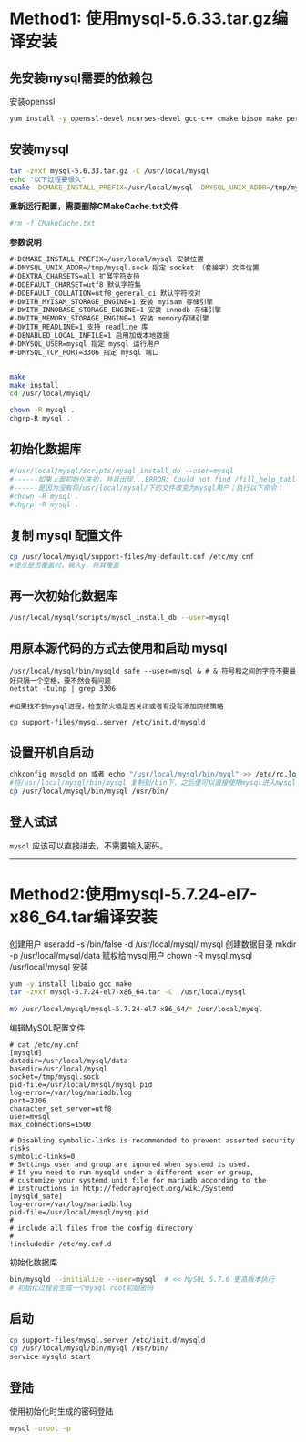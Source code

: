 # Method1:   使用mysql-5.6.33.tar.gz编译安装

## 先安装mysql需要的依赖包

安装openssl
```sh
yum install -y openssl-devel ncurses-devel gcc-c++ cmake bison make perl 
```
## 安装mysql
```sh 
tar -zvxf mysql-5.6.33.tar.gz -C /usr/local/mysql
echo "以下过程要很久"
cmake -DCMAKE_INSTALL_PREFIX=/usr/local/mysql -DMYSQL_UNIX_ADDR=/tmp/mysql.sock -DEXTRA_CHARSETS=all -DDEFAULT_CHARSET=utf8 -DDEFAULT_COLLATION=utf8_general_ci -DWITH_MYISAM_STORAGE_ENGINE=1 -DWITH_INNOBASE_STORAGE_ENGINE=1 -DWITH_MEMORY_STORAGE_ENGINE=1　-DWITH_READLINE=1 -DENABLED_LOCAL_INFILE=1 -DMYSQL_TCP_PORT=3306
```


**重新运行配置，需要删除CMakeCache.txt文件**
```sh
#rm -f CMakeCache.txt
```
**参数说明**
```xml
#-DCMAKE_INSTALL_PREFIX=/usr/local/mysql 安装位置
#-DMYSQL_UNIX_ADDR=/tmp/mysql.sock 指定 socket （套接字）文件位置
#-DEXTRA_CHARSETS=all 扩展字符支持
#-DDEFAULT_CHARSET=utf8 默认字符集
#-DDEFAULT_COLLATION=utf8_general_ci 默认字符校对
#-DWITH_MYISAM_STORAGE_ENGINE=1 安装 myisam 存储引擎
#-DWITH_INNOBASE_STORAGE_ENGINE=1 安装 innodb 存储引擎
#-DWITH_MEMORY_STORAGE_ENGINE=1 安装 memory存储引擎
#-DWITH_READLINE=1 支持 readline 库
#-DENABLED_LOCAL_INFILE=1 启用加载本地数据
#-DMYSQL_USER=mysql 指定 mysql 运行用户
#-DMYSQL_TCP_PORT=3306 指定 mysql 端口
```
```sh

make
make install
cd /usr/local/mysql/

chown -R mysql .
chgrp-R mysql .

```
## 初始化数据库
```sh
#/usr/local/mysql/scripts/mysql_install_db --user=mysql
#------如果上面初始化失败，并且出现...ERROR: Could not find /fill_help_tables.sql 
#------是因为没有将/usr/local/mysql/下的文件改变为mysql用户；执行以下命令：
#chown -R mysql .
#chgrp -R mysql .
```

## 复制 mysql 配置文件
```sh
cp /usr/local/mysql/support-files/my-default.cnf /etc/my.cnf 
#提示是否覆盖时，输入y，将其覆盖
 ```
## 再一次初始化数据库
```sh
/usr/local/mysql/scripts/mysql_install_db --user=mysql
```
## 用原本源代码的方式去使用和启动 mysql
```
/usr/local/mysql/bin/mysqld_safe --user=mysql & # & 符号和之间的字符不要最好只隔一个空格，要不然会有问题
netstat -tulnp | grep 3306

#如果找不到mysql进程，检查防火墙是否关闭或者有没有添加网络策略

cp support-files/mysql.server /etc/init.d/mysqld
```
## 设置开机自启动
```sh
chkconfig mysqld on 或者 echo "/usr/local/mysql/bin/myql" >> /etc/rc.local
#将/usr/local/mysql/bin/mysql 复制到/bin下，之后便可以直接使用mysql进入mysql了
cp /usr/local/mysql/bin/mysql /usr/bin/
```
## 登入试试
`mysql`
应该可以直接进去，不需要输入密码。

---
# Method2:使用mysql-5.7.24-el7-x86_64.tar编译安装

创建用户
useradd -s /bin/false -d /usr/local/mysql/ mysql
创建数据目录
mkdir -p /usr/local/mysql/data
赋权给mysql用户
chown -R mysql.mysql /usr/local/mysql
安装
```sh
yum -y install libaio gcc make
tar -zvxf mysql-5.7.24-el7-x86_64.tar -C  /usr/local/mysql
 
mv /usr/local/mysql/mysql-5.7.24-el7-x86_64/* /usr/local/mysql

```
编辑MySQL配置文件
```vim
# cat /etc/my.cnf
[mysqld]
datadir=/usr/local/mysql/data
basedir=/usr/local/mysql
socket=/tmp/mysql.sock
pid-file=/usr/local/mysql/mysql.pid
log-error=/var/log/mariadb.log
port=3306
character_set_server=utf8
user=mysql
max_connections=1500

# Disabling symbolic-links is recommended to prevent assorted security risks
symbolic-links=0
# Settings user and group are ignored when systemd is used.
# If you need to run mysqld under a different user or group,
# customize your systemd unit file for mariadb according to the
# instructions in http://fedoraproject.org/wiki/Systemd
[mysqld_safe]
log-error=/var/log/mariadb.log
pid-file=/usr/local/mysql/mysq.pid
#
# include all files from the config directory
#
!includedir /etc/my.cnf.d
```

初始化数据库
```sh
bin/mysqld --initialize --user=mysql  # << MySQL 5.7.6 更高版本执行
# 初始化过程会生成一个mysql root初始密码
```
## 启动

```sh
cp support-files/mysql.server /etc/init.d/mysqld
cp /usr/local/mysql/bin/mysql /usr/bin/
service mysqld start
```
## 登陆
使用初始化时生成的密码登陆
```sh
mysql -uroot -p
```
